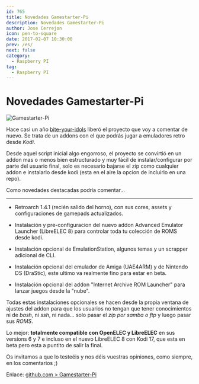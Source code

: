 ```yaml
---
id: 765
title: Novedades Gamestarter-Pi
description: Novedades Gamestarter-Pi
author: Jose Cerrejon
icon: pen-to-square
date: 2017-02-07 10:30:00
prev: /es/
next: false
category:
  - Raspberry PI
tag:
  - Raspberry PI
---
```


# Novedades Gamestarter-Pi

![Gamestarter-Pi](/images/2017/02/gamestarter.png)

Hace casi un año [bite-your-idols](https://github.com/bite-your-idols) liberó el proyecto que voy a comentar de nuevo. Se trata de un addons con el que podrás jugar a emuladores retro desde *Kodi*.

Desde aquel script inicial algo engorroso, el proyecto se convirtió en un addon mas o menos bien estructurado y muy fácil de instalar/configurar por parte del usuario final, solo es necesario bajarse el zip como cualquier addon e instalarlo desde kodi (esta en el aire la opcion de incluirlo en una repo).

Como novedades destacadas podría comentar...

- - -
* Retroarch 1.4.1 (recién salido del horno), con sus cores, assets y configuraciones de gamepads actualizados.

* Instalación y pre-configuracion del nuevo addon Advanced Emulator Launcher (LibreELEC 8) para controlar toda tu colección de ROMS desde kodi.

* Instalación opcional de EmulationStation, algunos temas y un scrapper adicional de CLI.

* Instalación opcional del emulador de Amiga (UAE4ARM) y de Nintendo DS (DraStic), este ultimo va realmente fino para estar en beta.

* Instalación opcional del addon "Internet Archive ROM Launcher" para lanzar juegos desde la "nube".

Todas estas instalaciones opcionales se hacen desde la propia ventana de ajustes del addon para que los usuarios no tengan que tener conocimientos ni de *bash*, ni *ssh*, ni nada... solo pasar el *zip por samba o ftp* y luego pasar sus *ROMS*.

Lo mejor: **totalmente compatible con OpenELEC y LibreELEC** en sus versions 6 y 7 e incluso en el nuevo LibreELEC 8 con Kodi 17, que esta en beta pero esta a puntito de salir la final.

Os invitamos a que lo testeéis y nos déis vuestras opiniones, como siempre, en los comentarios ;)

Enlace: [github.com > Gamestarter-Pi](https://github.com/bite-your-idols/Gamestarter-Pi/blob/master/README-ES.md)